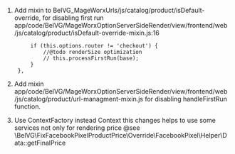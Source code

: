 1. Add mixin to BelVG_MageWorxUrls/js/catalog/product/isDefault-override, for disabling first run app/code/BelVG/MageWorxOptionServerSideRender/view/frontend/web/js/catalog/product/isDefault-override-mixin.js:16

            if (this.options.router != 'checkout') {
                //@todo renderSize optimization
                // this.processFirstRun(base);
            }
        },
2. Add mixin app/code/BelVG/MageWorxOptionServerSideRender/view/frontend/web/js/catalog/product/url-managment-mixin.js for disabling handleFirstRun function.
3. Use ContextFactory instead Context this changes helps to use some services not only for rendering price @see \BelVG\FixFacebookPixelProductPrice\Override\FacebookPixel\Helper\Data::getFinalPrice